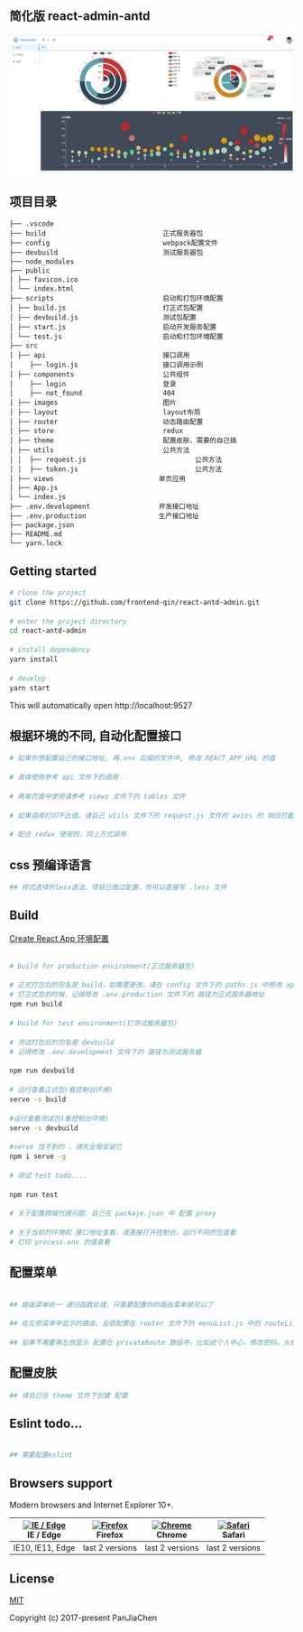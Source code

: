 ## 简化版 react-admin-antd

<p align="center">
  <img width="900" src="./src/images/demo.jpg">
</p>

## 项目目录

```
├── .vscode
├── build                             正式服务器包
├── config                            webpack配置文件
├── devbuild                          测试服务器包
├── node_modules
├── public
│ ├── favicon.ico
│ └── index.html
├── scripts                           启动和打包环境配置
│ ├── build.js                        打正式包配置
│ ├── devbuild.js                     测试包配置
│ ├── start.js                        启动开发服务配置
│ └── test.js                         启动和打包环境配置
├── src
│ ├── api                             接口调用
│    ├── login.js                     接口调用示例
│ ├── components                      公共组件
│    ├── login                        登录
│    ├── not_found                    404
│ ├── images                          图片
│ ├── layout                          layout布局
│ ├── router                          动态路由配置
│ ├── store                           redux
│ ├── theme                           配置皮肤，需要的自己搞
│ ├── utils                           公共方法
│ │  ├── request.js                           公共方法
│ │  ├── token.js                             公共方法
│ ├── views                          单页应用
│ ├── App.js
│ └── index.js
├── .env.development                 开发接口地址
├── .env.production                  生产接口地址
├── package.json
├── README.md
└── yarn.lock

```

## Getting started

```bash
# clone the project
git clone https://github.com/frontend-qin/react-antd-admin.git

# enter the project directory
cd react-antd-admin

# install dependency
yarn install

# develop
yarn start
```

This will automatically open http://localhost:9527

## 根据环境的不同, 自动化配置接口

```bash
# 如果你想配置自己的接口地址, 再.env 后缀的文件中, 修改 REACT_APP_URL 的值

# 具体使用参考 api 文件下的调用

# 再单页面中使用请参考 views 文件下的 tables 文件

# 如果调用打印不出值，请自己 utils 文件下的 request.js 文件的 axios 的 响应拦截的判断

# 配合 redux 使用的，同上方式调用
```

## css 预编译语言

```bash
## 样式选择的less语法，项目已做过配置，你可以直接写 .less 文件

```

## Build

<a href="https://www.html.cn/create-react-app/docs/advanced-configuration/">
    Create React App 环境配置
</a>

```bash

# build for production environment(正式服务器包)

# 正式打包后的包名是 build，如需要更改，请在 config 文件下的 paths.js 中修改 appBuild 属性的值
# 打正式包的时候，记得修改 .env.production 文件下的 路径为正式服务器地址
npm run build

# build for test environment(打测试服务器包)

# 测试打包后的包名是 devbuild
# 记得修改 .env.development 文件下的 路径为测试服务器

npm run devbuild

# 运行查看正式包(看控制台环境)
serve -s build

#运行查看测试包(看控制台环境)
serve -s devbuild

#serve 找不到的 ，请先全局安装它
npm i serve -g

# 测试 test todo....

npm run test

# 关于配置跨域代理问题，自己在 packaje.json 中 配置 proxy

# 关于当前的环境和 接口地址查看，请直接打开控制台，运行不同的包查看
# 打印 process.env 的值查看

```

## 配置菜单

```bash

## 路由菜单统一 递归函数处理，只需要配置你的路由菜单就可以了

## 在左侧菜单中显示的路由，全部配置在 router 文件下的 menuList.js 中的 routeList 数组中

## 如果不需要再左侧显示 配置在 privateRoute 数组中，比如说个人中心，修改密码，头像修改

```

## 配置皮肤

```bash
## 请自己在 theme 文件下创建 配置

```

## Eslint todo...

```bash

## 需要配置eslint

```

## Browsers support

Modern browsers and Internet Explorer 10+.

| [<img src="https://raw.githubusercontent.com/alrra/browser-logos/master/src/edge/edge_48x48.png" alt="IE / Edge" width="24px" height="24px" />](https://godban.github.io/browsers-support-badges/)</br>IE / Edge | [<img src="https://raw.githubusercontent.com/alrra/browser-logos/master/src/firefox/firefox_48x48.png" alt="Firefox" width="24px" height="24px" />](https://godban.github.io/browsers-support-badges/)</br>Firefox | [<img src="https://raw.githubusercontent.com/alrra/browser-logos/master/src/chrome/chrome_48x48.png" alt="Chrome" width="24px" height="24px" />](https://godban.github.io/browsers-support-badges/)</br>Chrome | [<img src="https://raw.githubusercontent.com/alrra/browser-logos/master/src/safari/safari_48x48.png" alt="Safari" width="24px" height="24px" />](https://godban.github.io/browsers-support-badges/)</br>Safari |
| ---------------------------------------------------------------------------------------------------------------------------------------------------------------------------------------------------------------- | ------------------------------------------------------------------------------------------------------------------------------------------------------------------------------------------------------------------ | -------------------------------------------------------------------------------------------------------------------------------------------------------------------------------------------------------------- | -------------------------------------------------------------------------------------------------------------------------------------------------------------------------------------------------------------- |
| IE10, IE11, Edge                                                                                                                                                                                                 | last 2 versions                                                                                                                                                                                                    | last 2 versions                                                                                                                                                                                                | last 2 versions                                                                                                                                                                                                |

## License

[MIT](https://github.com/PanJiaChen/vue-element-admin/blob/master/LICENSE)

Copyright (c) 2017-present PanJiaChen

